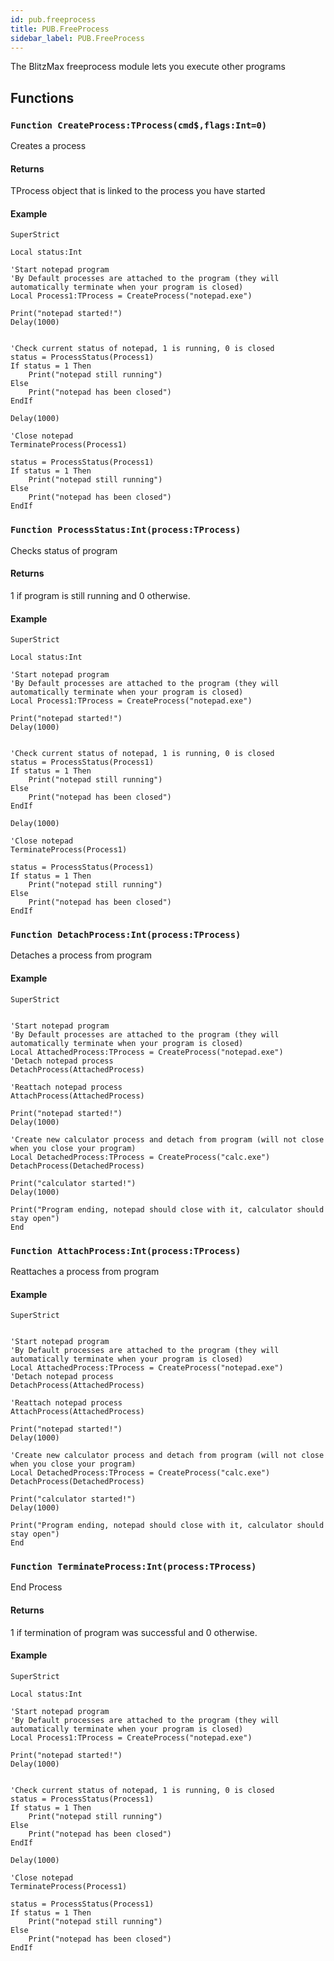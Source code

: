 ```yaml
---
id: pub.freeprocess
title: PUB.FreeProcess
sidebar_label: PUB.FreeProcess
---
```



The BlitzMax freeprocess module lets you execute other programs


## Functions

### `Function CreateProcess:TProcess(cmd$,flags:Int=0)`

Creates a process

#### Returns
TProcess object that is linked to the process you have started


#### Example
```blitzmax
SuperStrict 

Local status:Int

'Start notepad program
'By Default processes are attached to the program (they will automatically terminate when your program is closed)
Local Process1:TProcess = CreateProcess("notepad.exe")

Print("notepad started!")
Delay(1000)


'Check current status of notepad, 1 is running, 0 is closed
status = ProcessStatus(Process1)
If status = 1 Then 
	Print("notepad still running")
Else
	Print("notepad has been closed")
EndIf

Delay(1000)

'Close notepad
TerminateProcess(Process1)

status = ProcessStatus(Process1)
If status = 1 Then 
	Print("notepad still running")
Else
	Print("notepad has been closed")
EndIf
```

### `Function ProcessStatus:Int(process:TProcess)`

Checks status of program

#### Returns
1 if program is still running and 0 otherwise.


#### Example
```blitzmax
SuperStrict 

Local status:Int

'Start notepad program
'By Default processes are attached to the program (they will automatically terminate when your program is closed)
Local Process1:TProcess = CreateProcess("notepad.exe")

Print("notepad started!")
Delay(1000)


'Check current status of notepad, 1 is running, 0 is closed
status = ProcessStatus(Process1)
If status = 1 Then 
	Print("notepad still running")
Else
	Print("notepad has been closed")
EndIf

Delay(1000)

'Close notepad
TerminateProcess(Process1)

status = ProcessStatus(Process1)
If status = 1 Then 
	Print("notepad still running")
Else
	Print("notepad has been closed")
EndIf
```

### `Function DetachProcess:Int(process:TProcess)`

Detaches a process from program

#### Example
```blitzmax
SuperStrict 


'Start notepad program
'By Default processes are attached to the program (they will automatically terminate when your program is closed)
Local AttachedProcess:TProcess = CreateProcess("notepad.exe")
'Detach notepad process
DetachProcess(AttachedProcess)

'Reattach notepad process
AttachProcess(AttachedProcess)

Print("notepad started!")
Delay(1000)

'Create new calculator process and detach from program (will not close when you close your program)
Local DetachedProcess:TProcess = CreateProcess("calc.exe")
DetachProcess(DetachedProcess)

Print("calculator started!")
Delay(1000)

Print("Program ending, notepad should close with it, calculator should stay open")
End
```

### `Function AttachProcess:Int(process:TProcess)`

Reattaches a process from program

#### Example
```blitzmax
SuperStrict 


'Start notepad program
'By Default processes are attached to the program (they will automatically terminate when your program is closed)
Local AttachedProcess:TProcess = CreateProcess("notepad.exe")
'Detach notepad process
DetachProcess(AttachedProcess)

'Reattach notepad process
AttachProcess(AttachedProcess)

Print("notepad started!")
Delay(1000)

'Create new calculator process and detach from program (will not close when you close your program)
Local DetachedProcess:TProcess = CreateProcess("calc.exe")
DetachProcess(DetachedProcess)

Print("calculator started!")
Delay(1000)

Print("Program ending, notepad should close with it, calculator should stay open")
End
```

### `Function TerminateProcess:Int(process:TProcess)`

End Process

#### Returns
1 if termination of program was successful and 0 otherwise.


#### Example
```blitzmax
SuperStrict 

Local status:Int

'Start notepad program
'By Default processes are attached to the program (they will automatically terminate when your program is closed)
Local Process1:TProcess = CreateProcess("notepad.exe")

Print("notepad started!")
Delay(1000)


'Check current status of notepad, 1 is running, 0 is closed
status = ProcessStatus(Process1)
If status = 1 Then 
	Print("notepad still running")
Else
	Print("notepad has been closed")
EndIf

Delay(1000)

'Close notepad
TerminateProcess(Process1)

status = ProcessStatus(Process1)
If status = 1 Then 
	Print("notepad still running")
Else
	Print("notepad has been closed")
EndIf
```

